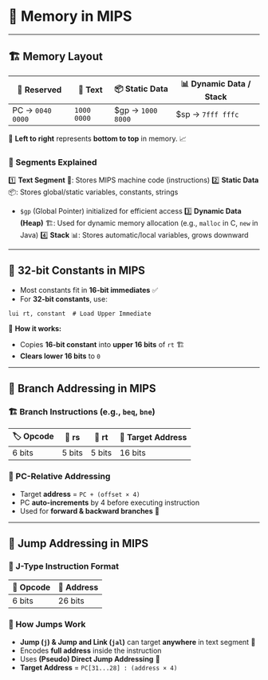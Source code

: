 # 🧠 Memory in MIPS

---

## 🏗️ Memory Layout

| 📌 Reserved      | 📜 Text     | 📦 Static Data    | 📊 Dynamic Data / Stack |
| ---------------- | ----------- | ----------------- | ----------------------- |
| PC → `0040 0000` | `1000 0000` | $gp → `1000 8000` | $sp → `7fff fffc`       |

🔹 **Left to right** represents **bottom to top** in memory. 📈

### 📂 Segments Explained

1️⃣ **Text Segment** 📜: Stores MIPS machine code (instructions)
2️⃣ **Static Data** 📦: Stores global/static variables, constants, strings

- `$gp` (Global Pointer) initialized for efficient access
  3️⃣ **Dynamic Data (Heap)** 🏗️: Used for dynamic memory allocation (e.g., `malloc` in C, `new` in Java)
  4️⃣ **Stack** 📊: Stores automatic/local variables, grows downward

---

## 🔢 32-bit Constants in MIPS

- Most constants fit in **16-bit immediates** ✅
- For **32-bit constants**, use:

```assembly
lui rt, constant  # Load Upper Immediate
```

📌 **How it works:**

- Copies **16-bit constant** into **upper 16 bits** of `rt` 🏗️
- **Clears lower 16 bits** to `0`

---

## 🔀 Branch Addressing in MIPS

### 🏗️ Branch Instructions (e.g., `beq`, `bne`)

| 🏷️ Opcode | 🎯 rs  | 🎯 rt  | 📌 Target Address |
| --------- | ------ | ------ | ----------------- |
| 6 bits    | 5 bits | 5 bits | 16 bits           |

### 📌 PC-Relative Addressing

- Target **address** = `PC + (offset × 4)`
- PC **auto-increments** by 4 before executing instruction
- Used for **forward & backward branches** 🔄

---

## 🚀 Jump Addressing in MIPS

### 📌 J-Type Instruction Format

| 🔢 Opcode | 🎯 Address |
| --------- | ---------- |
| 6 bits    | 26 bits    |

### 🎯 How Jumps Work

- **Jump (`j`) & Jump and Link (`jal`)** can target **anywhere** in text segment 📜
- Encodes **full address** inside the instruction
- Uses **(Pseudo) Direct Jump Addressing** 📍
- **Target Address** = `PC[31...28] : (address × 4)`
